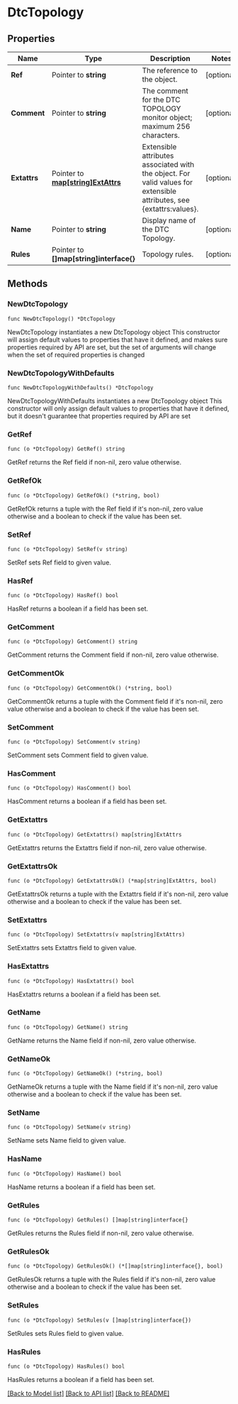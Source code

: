 # DtcTopology

## Properties

Name | Type | Description | Notes
------------ | ------------- | ------------- | -------------
**Ref** | Pointer to **string** | The reference to the object. | [optional] 
**Comment** | Pointer to **string** | The comment for the DTC TOPOLOGY monitor object; maximum 256 characters. | [optional] 
**Extattrs** | Pointer to [**map[string]ExtAttrs**](ExtAttrs.md) | Extensible attributes associated with the object. For valid values for extensible attributes, see {extattrs:values}. | [optional] 
**Name** | Pointer to **string** | Display name of the DTC Topology. | [optional] 
**Rules** | Pointer to **[]map[string]interface{}** | Topology rules. | [optional] 

## Methods

### NewDtcTopology

`func NewDtcTopology() *DtcTopology`

NewDtcTopology instantiates a new DtcTopology object
This constructor will assign default values to properties that have it defined,
and makes sure properties required by API are set, but the set of arguments
will change when the set of required properties is changed

### NewDtcTopologyWithDefaults

`func NewDtcTopologyWithDefaults() *DtcTopology`

NewDtcTopologyWithDefaults instantiates a new DtcTopology object
This constructor will only assign default values to properties that have it defined,
but it doesn't guarantee that properties required by API are set

### GetRef

`func (o *DtcTopology) GetRef() string`

GetRef returns the Ref field if non-nil, zero value otherwise.

### GetRefOk

`func (o *DtcTopology) GetRefOk() (*string, bool)`

GetRefOk returns a tuple with the Ref field if it's non-nil, zero value otherwise
and a boolean to check if the value has been set.

### SetRef

`func (o *DtcTopology) SetRef(v string)`

SetRef sets Ref field to given value.

### HasRef

`func (o *DtcTopology) HasRef() bool`

HasRef returns a boolean if a field has been set.

### GetComment

`func (o *DtcTopology) GetComment() string`

GetComment returns the Comment field if non-nil, zero value otherwise.

### GetCommentOk

`func (o *DtcTopology) GetCommentOk() (*string, bool)`

GetCommentOk returns a tuple with the Comment field if it's non-nil, zero value otherwise
and a boolean to check if the value has been set.

### SetComment

`func (o *DtcTopology) SetComment(v string)`

SetComment sets Comment field to given value.

### HasComment

`func (o *DtcTopology) HasComment() bool`

HasComment returns a boolean if a field has been set.

### GetExtattrs

`func (o *DtcTopology) GetExtattrs() map[string]ExtAttrs`

GetExtattrs returns the Extattrs field if non-nil, zero value otherwise.

### GetExtattrsOk

`func (o *DtcTopology) GetExtattrsOk() (*map[string]ExtAttrs, bool)`

GetExtattrsOk returns a tuple with the Extattrs field if it's non-nil, zero value otherwise
and a boolean to check if the value has been set.

### SetExtattrs

`func (o *DtcTopology) SetExtattrs(v map[string]ExtAttrs)`

SetExtattrs sets Extattrs field to given value.

### HasExtattrs

`func (o *DtcTopology) HasExtattrs() bool`

HasExtattrs returns a boolean if a field has been set.

### GetName

`func (o *DtcTopology) GetName() string`

GetName returns the Name field if non-nil, zero value otherwise.

### GetNameOk

`func (o *DtcTopology) GetNameOk() (*string, bool)`

GetNameOk returns a tuple with the Name field if it's non-nil, zero value otherwise
and a boolean to check if the value has been set.

### SetName

`func (o *DtcTopology) SetName(v string)`

SetName sets Name field to given value.

### HasName

`func (o *DtcTopology) HasName() bool`

HasName returns a boolean if a field has been set.

### GetRules

`func (o *DtcTopology) GetRules() []map[string]interface{}`

GetRules returns the Rules field if non-nil, zero value otherwise.

### GetRulesOk

`func (o *DtcTopology) GetRulesOk() (*[]map[string]interface{}, bool)`

GetRulesOk returns a tuple with the Rules field if it's non-nil, zero value otherwise
and a boolean to check if the value has been set.

### SetRules

`func (o *DtcTopology) SetRules(v []map[string]interface{})`

SetRules sets Rules field to given value.

### HasRules

`func (o *DtcTopology) HasRules() bool`

HasRules returns a boolean if a field has been set.


[[Back to Model list]](../README.md#documentation-for-models) [[Back to API list]](../README.md#documentation-for-api-endpoints) [[Back to README]](../README.md)


